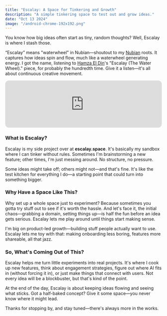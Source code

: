 ```yaml
---
title: "Escalay: A Space for Tinkering and Growth"
description: "A simple tinkering space to test out and grow ideas."
date: "Oct 13 2024"
image: "/android-chrome-192x192.png"
---
```


You know how big ideas often start as tiny, random thoughts? Well, Escalay is where I stash those.

“Escalay” means "waterwheel" in Nubian—shoutout to my [Nubian](https://www.wikiwand.com/en/articles/Nubians) roots. It captures how ideas spin and flow, much like a waterwheel generating energy. I got the name, listening to [Hamza El Din](https://www.wikiwand.com/en/articles/Hamza_El_Din)'s "Escalay (The Water Wheel)." piece, for probably the hundredth time. Give it a listen—it's all about continuous creative movement.

<iframe style="border-radius:12px" src="https://open.spotify.com/embed/track/6LKRmvN1kxhLtOIJVqL6na?utm_source=generator" width="100%" height="152" frameBorder="0" allowfullscreen="" allow="autoplay; clipboard-write; encrypted-media; fullscreen; picture-in-picture" loading="lazy"></iframe>

### What is Escalay?

Escalay is my side project over at **escalay.space**. It's basically my sandbox where I can tinker without rules. Sometimes I'm brainstorming a new feature; other times, I'm just messing around. No structure, no pressure.

Some ideas might take off; others might not—and that's fine. It's like the test kitchen for everything I do—a starting point that could turn into something bigger.

### Why Have a Space Like This?

Why set up a whole space just to experiment? Because sometimes you gotta try stuff out to see if it's worth the hassle. And let's face it, the initial chaos—grabbing a domain, setting things up—is half the fun before an idea gets serious. Escalay lets me play around until things start making sense.

I'm big on product-led growth—building stuff people actually want to use. Escalay lets me toy with that: making onboarding less boring, features more shareable, all that jazz.

### So, What's Coming Out of This?

Escalay helps me turn little experiments into real projects. It's where I cook up new features, think about engagement strategies, figure out where AI fits in (without forcing it in), or just make things that connect with users. Not every idea will be a blockbuster, but that's kind of the point.

At the end of the day, Escalay is about keeping ideas flowing and seeing what sticks. Got a half-baked concept? Give it some space—you never know where it might lead.

Thanks for stopping by, and stay tuned—there's always more in the works.
